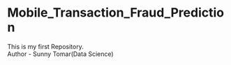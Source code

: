 # Mobile_Transaction_Fraud_Prediction
This is my first Repository.
<br>
Author - Sunny Tomar(Data Science)
